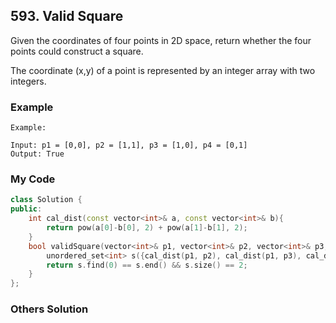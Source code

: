 ## 593. Valid Square

Given the coordinates of four points in 2D space, return whether the four points could construct a square.

The coordinate (x,y) of a point is represented by an integer array with two integers.

### Example
```
Example:

Input: p1 = [0,0], p2 = [1,1], p3 = [1,0], p4 = [0,1]
Output: True
```

### My Code
```c++
class Solution {
public:
    int cal_dist(const vector<int>& a, const vector<int>& b){
        return pow(a[0]-b[0], 2) + pow(a[1]-b[1], 2);
    }
    bool validSquare(vector<int>& p1, vector<int>& p2, vector<int>& p3, vector<int>& p4) {
        unordered_set<int> s({cal_dist(p1, p2), cal_dist(p1, p3), cal_dist(p1, p4), cal_dist(p2, p3), cal_dist(p2, p4), cal_dist(p3, p4)});
        return s.find(0) == s.end() && s.size() == 2;
    }
};
```

### Others Solution
```c++
```